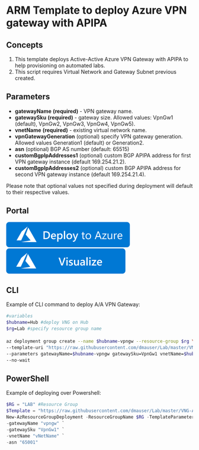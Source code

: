 # ARM Template to deploy Azure VPN gateway with APIPA

## Concepts

1. This template deploys Active-Active Azure VPN Gateway with APIPA to help provisioning on automated labs.
2. This script requires Virtual Network and Gateway Subnet previous created.

## Parameters

- **gatewayName** **(required)** - VPN gateway name.
- **gatewaySku** **(required)** - gateway size. Allowed values: VpnGw1 (default), VpnGw2, VpnGw3, VpnGw4, VpnGw5).
- **vnetName** **(required)** -  existing virtual network name.
- **vpnGatewayGeneration** (optional) specify VPN gateway generation. Allowed values Generation1 (default) or Generation2.
- **asn** (optional) BGP AS number (default: 65515)
- **customBgpIpAddresses1** (optional) custom BGP APIPA address for first VPN gateway instance (default 169.254.21.2).
- **customBgpIpAddresses2** (optional) custom BGP APIPA address for second VPN gateway instance (default 169.254.21.4).

Please note that optional values not specified during deployment will default to their respective values.

## Portal

[![Deploy To Azure](https://raw.githubusercontent.com/Azure/azure-quickstart-templates/master/1-CONTRIBUTION-GUIDE/images/deploytoazure.svg?sanitize=true)](https://portal.azure.com/#create/Microsoft.Template/uri/https%3A%2F%2Fraw.githubusercontent.com%2Fdmauser%2FLab%2Fmaster%2FVNG-APIPA%2Fvng-apipa.json)
[![Visualize](https://raw.githubusercontent.com/Azure/azure-quickstart-templates/master/1-CONTRIBUTION-GUIDE/images/visualizebutton.svg?sanitize=true)](http://armviz.io/#/?load=https%3A%2F%2Fraw.githubusercontent.com%2Fdmauser%2FLab%2Fmaster%2FVNG-APIPA%2Fvng-apipa.json)

## CLI

Example of CLI command to deploy A/A VPN Gateway:
```bash
#variables
$hubname=Hub #deploy VNG on Hub
$rg=Lab #specify resource group name

az deployment group create --name $hubname-vpngw --resource-group $rg \
--template-uri "https://raw.githubusercontent.com/dmauser/Lab/master/VNG-APIPA/vng-apipa.json" \
--parameters gatewayName=$hubname-vpngw gatewaySku=VpnGw1 vnetName=$hubname-vnet customBgpIpAddresses1=169.254.21.2 customBgpIpAddresses2=169.254.21.4 \
--no-wait
```

## PowerShell

Example of deploying over Powershell:

```Powershell
$RG = "LAB" #Resource Group
$Template = "https://raw.githubusercontent.com/dmauser/Lab/master/VNG-APIPA/vng-apipa.json"
New-AzResourceGroupDeployment -ResourceGroupName $RG -TemplateParameterUri $Template `
-gatewayName "vpngw" `
-gatewaySku "VpnGw1" `
-vnetName "vNetName" `
-asn "65001"
```